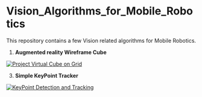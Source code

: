 # Vision_Algorithms_for_Mobile_Robotics
This repository contains a few Vision related algorithms for Mobile Robotics.

1. **Augmented reality Wireframe Cube**

[![Project Virtual Cube on Grid](http://img.youtube.com/vi/qwMa-T378S8/0.jpg)](http://www.youtube.com/watch?v=qwMa-T378S8 "Project Virtual Cube on Grid")

3. **Simple KeyPoint Tracker**

[![KeyPoint Detection and Tracking](http://img.youtube.com/vi/GeoWAAAaFc0/0.jpg)](http://www.youtube.com/watch?v=GeoWAAAaFc0 "KeyPoint Detection and Tracking")